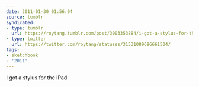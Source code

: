 ```yaml
---
date: 2011-01-30 01:56:04
source: tumblr
syndicated:
- type: tumblr
  url: https://roytang.tumblr.com/post/3003353884/i-got-a-stylus-for-the-ipad
- type: twitter
  url: https://twitter.com/roytang/statuses/31531089696661504/
tags:
- sketchbook
- '2011'
---
```


<p>I got a stylus for the iPad</p>